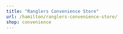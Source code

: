 ```yaml
---
title: "Ranglers Convenience Store"
url: /hamilton/ranglers-convenience-store/
shop: convenience
---
```

